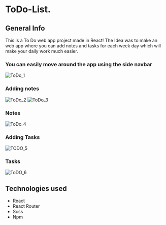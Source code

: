 # ToDo-List.
## General Info
This is a To Do web app project made in React!
The Idea was to make an web app where you can add notes and tasks for each week day which will make your daily work much easier.
### You can easily move around the app using the side navbar
![ToDo_1](https://user-images.githubusercontent.com/50628568/121809257-719b6900-cc5c-11eb-8847-16c0a8a47832.jpg)
### Adding notes
![ToDo_2](https://user-images.githubusercontent.com/50628568/121809335-b1625080-cc5c-11eb-98d2-3a87acdd9c4c.jpg)
![ToDo_3](https://user-images.githubusercontent.com/50628568/121809347-bb844f00-cc5c-11eb-800b-4d47cf2edd05.jpg)
### Notes
![ToDo_4](https://user-images.githubusercontent.com/50628568/121809365-cc34c500-cc5c-11eb-8ddf-576a4d45bf08.jpg)
### Adding Tasks
![TODO_5](https://user-images.githubusercontent.com/50628568/121809377-d5259680-cc5c-11eb-8ee2-b6c89c394a3e.jpg)
### Tasks
![ToDO_6](https://user-images.githubusercontent.com/50628568/121809382-d9ea4a80-cc5c-11eb-8ade-4ef1aee30281.jpg)

## Technologies used
* React
* React Router
* Scss
* Npm
